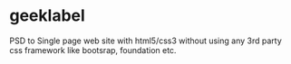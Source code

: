 # geeklabel
PSD to Single page web site with html5/css3 without using any 3rd party css framework like bootsrap, foundation etc.
